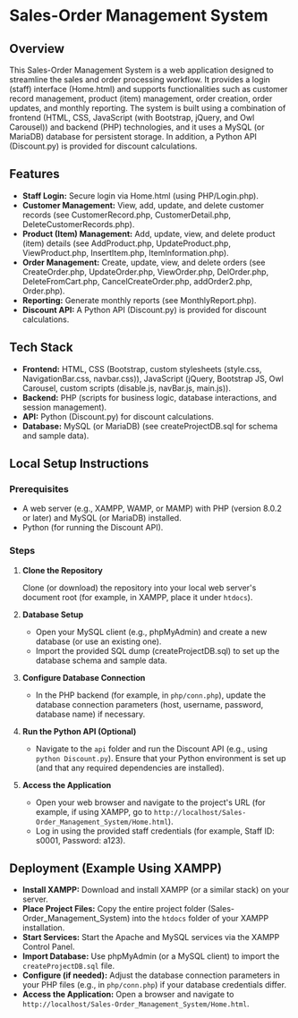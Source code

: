 # Sales-Order Management System

## Overview

This Sales-Order Management System is a web application designed to streamline the sales and order processing workflow. It provides a login (staff) interface (Home.html) and supports functionalities such as customer record management, product (item) management, order creation, order updates, and monthly reporting. The system is built using a combination of frontend (HTML, CSS, JavaScript (with Bootstrap, jQuery, and Owl Carousel)) and backend (PHP) technologies, and it uses a MySQL (or MariaDB) database for persistent storage. In addition, a Python API (Discount.py) is provided for discount calculations.

## Features

- **Staff Login:** Secure login via Home.html (using PHP/Login.php).
- **Customer Management:** View, add, update, and delete customer records (see CustomerRecord.php, CustomerDetail.php, DeleteCustomerRecords.php).
- **Product (Item) Management:** Add, update, view, and delete product (item) details (see AddProduct.php, UpdateProduct.php, ViewProduct.php, InsertItem.php, ItemInformation.php).
- **Order Management:** Create, update, view, and delete orders (see CreateOrder.php, UpdateOrder.php, ViewOrder.php, DelOrder.php, DeleteFromCart.php, CancelCreateOrder.php, addOrder2.php, Order.php).
- **Reporting:** Generate monthly reports (see MonthlyReport.php).
- **Discount API:** A Python API (Discount.py) is provided for discount calculations.

## Tech Stack

- **Frontend:** HTML, CSS (Bootstrap, custom stylesheets (style.css, NavigationBar.css, navbar.css)), JavaScript (jQuery, Bootstrap JS, Owl Carousel, custom scripts (disable.js, navBar.js, main.js)).
- **Backend:** PHP (scripts for business logic, database interactions, and session management).
- **API:** Python (Discount.py) for discount calculations.
- **Database:** MySQL (or MariaDB) (see createProjectDB.sql for schema and sample data).

## Local Setup Instructions

### Prerequisites

- A web server (e.g., XAMPP, WAMP, or MAMP) with PHP (version 8.0.2 or later) and MySQL (or MariaDB) installed.
- Python (for running the Discount API).

### Steps

1. **Clone the Repository**

   Clone (or download) the repository into your local web server's document root (for example, in XAMPP, place it under `htdocs`).

2. **Database Setup**

   - Open your MySQL client (e.g., phpMyAdmin) and create a new database (or use an existing one).
   - Import the provided SQL dump (createProjectDB.sql) to set up the database schema and sample data.

3. **Configure Database Connection**

   - In the PHP backend (for example, in `php/conn.php`), update the database connection parameters (host, username, password, database name) if necessary.

4. **Run the Python API (Optional)**

   - Navigate to the `api` folder and run the Discount API (e.g., using `python Discount.py`). Ensure that your Python environment is set up (and that any required dependencies are installed).

5. **Access the Application**

   - Open your web browser and navigate to the project's URL (for example, if using XAMPP, go to `http://localhost/Sales-Order_Management_System/Home.html`).
   - Log in using the provided staff credentials (for example, Staff ID: s0001, Password: a123).

## Deployment (Example Using XAMPP)

- **Install XAMPP:** Download and install XAMPP (or a similar stack) on your server.
- **Place Project Files:** Copy the entire project folder (Sales-Order_Management_System) into the `htdocs` folder of your XAMPP installation.
- **Start Services:** Start the Apache and MySQL services via the XAMPP Control Panel.
- **Import Database:** Use phpMyAdmin (or a MySQL client) to import the `createProjectDB.sql` file.
- **Configure (if needed):** Adjust the database connection parameters in your PHP files (e.g., in `php/conn.php`) if your database credentials differ.
- **Access the Application:** Open a browser and navigate to `http://localhost/Sales-Order_Management_System/Home.html`.